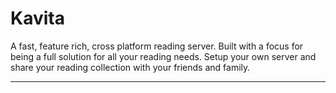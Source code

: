# Kavita

A fast, feature rich, cross platform reading server. Built with a focus for being a full solution for all your reading needs. Setup your own server and share your reading collection with your friends and family.

---